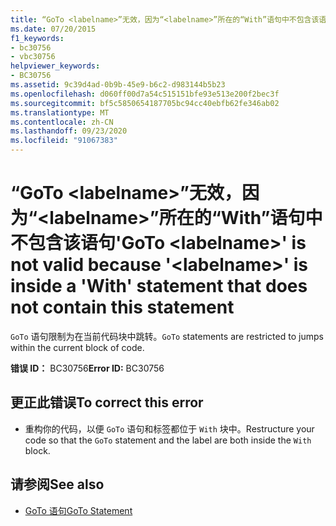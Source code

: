 ```yaml
---
title: “GoTo <labelname>”无效，因为“<labelname>”所在的“With”语句中不包含该语句
ms.date: 07/20/2015
f1_keywords:
- bc30756
- vbc30756
helpviewer_keywords:
- BC30756
ms.assetid: 9c39d4ad-0b9b-45e9-b6c2-d983144b5b23
ms.openlocfilehash: d060ff00d7a54c515151bfe93e513e200f2bec3f
ms.sourcegitcommit: bf5c5850654187705bc94cc40ebfb62fe346ab02
ms.translationtype: MT
ms.contentlocale: zh-CN
ms.lasthandoff: 09/23/2020
ms.locfileid: "91067383"
---
```

# <a name="goto-labelname-is-not-valid-because-labelname-is-inside-a-with-statement-that-does-not-contain-this-statement"></a><span data-ttu-id="4b79d-102">“GoTo \<labelname>”无效，因为“\<labelname>”所在的“With”语句中不包含该语句</span><span class="sxs-lookup"><span data-stu-id="4b79d-102">'GoTo \<labelname>' is not valid because '\<labelname>' is inside a 'With' statement that does not contain this statement</span></span>

<span data-ttu-id="4b79d-103">`GoTo` 语句限制为在当前代码块中跳转。</span><span class="sxs-lookup"><span data-stu-id="4b79d-103">`GoTo` statements are restricted to jumps within the current block of code.</span></span>  
  
 <span data-ttu-id="4b79d-104">**错误 ID：** BC30756</span><span class="sxs-lookup"><span data-stu-id="4b79d-104">**Error ID:** BC30756</span></span>  
  
## <a name="to-correct-this-error"></a><span data-ttu-id="4b79d-105">更正此错误</span><span class="sxs-lookup"><span data-stu-id="4b79d-105">To correct this error</span></span>  
  
- <span data-ttu-id="4b79d-106">重构你的代码，以便 `GoTo` 语句和标签都位于 `With` 块中。</span><span class="sxs-lookup"><span data-stu-id="4b79d-106">Restructure your code so that the `GoTo` statement and the label are both inside the `With` block.</span></span>  
  
## <a name="see-also"></a><span data-ttu-id="4b79d-107">请参阅</span><span class="sxs-lookup"><span data-stu-id="4b79d-107">See also</span></span>

- [<span data-ttu-id="4b79d-108">GoTo 语句</span><span class="sxs-lookup"><span data-stu-id="4b79d-108">GoTo Statement</span></span>](../language-reference/statements/goto-statement.md)
